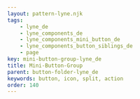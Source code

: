 ```yaml
---
layout: pattern-lyne.njk
tags: 
    - lyne_de
    - lyne_components_de
    - lyne_components_mini_button_de
    - lyne_components_button_siblings_de
    - page
key: mini-button-group-lyne_de
title: Mini-Button-Group
parent: button-folder-lyne_de
keywords: button, icon, split, action
order: 140
---
```

